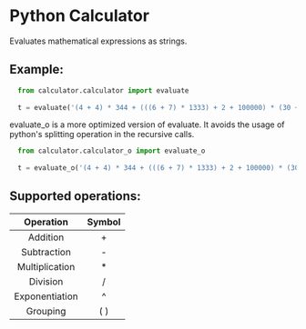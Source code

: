 Python Calculator 
======

Evaluates mathematical expressions as strings.

## Example:

```python
  from calculator.calculator import evaluate
  
  t = evaluate('(4 + 4) * 344 + (((6 + 7) * 1333) + 2 + 100000) * (30 + 2)')
```

evaluate_o is a more optimized version of evaluate. It avoids the usage of python's splitting operation in the recursive calls. 
```python
  from calculator.calculator_o import evaluate_o
  
  t = evaluate_o('(4 + 4) * 344 + (((6 + 7) * 1333) + 2 + 100000) * (30 + 2)')
```

## Supported operations:

|Operation|Symbol|
|:---:|:---:|
|Addition|+|
|Subtraction|-|
|Multiplication|*|
|Division|/|
|Exponentiation|^|
|Grouping|( )|
